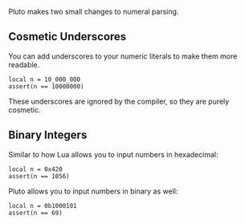 Pluto makes two small changes to numeral parsing.

## Cosmetic Underscores

You can add underscores to your numeric literals to make them more readable.
```pluto showLineNumbers title="Example Code"
local n = 10_000_000
assert(n == 10000000)
```
These underscores are ignored by the compiler, so they are purely cosmetic.

## Binary Integers

Similar to how Lua allows you to input numbers in hexadecimal:
```pluto showLineNumbers title="Example Code"
local n = 0x420
assert(n == 1056)
```
Pluto allows you to input numbers in binary as well:
```pluto showLineNumbers title="Example Code"
local n = 0b1000101
assert(n == 69)
```
